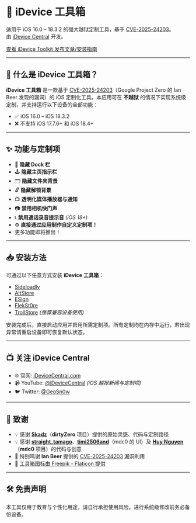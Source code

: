 # 📱 iDevice 工具箱

适用于 iOS 16.0 – 18.3.2 的强大越狱定制工具，基于 [CVE-2025-24203](https://project-zero.issues.chromium.org/issues/391518636)。  
由 [iDevice Central](https://idevicecentral.com) 开发。

[查看 iDevice Toolkit 发布文章/安装指南](https://idevicecentral.com/tweaks/idevice-toolkit-ipa-download/)

---

## 🔧 什么是 iDevice 工具箱？

**iDevice 工具箱** 是一款基于 [CVE-2025-24203](https://project-zero.issues.chromium.org/issues/391518636)（Google Project Zero 的 Ian Beer 发现的漏洞）的 iOS 定制化工具。本应用可在 **不越狱** 的情况下实现系统级定制，并支持运行以下设备的全部功能：

- ✅ iOS 16.0 – iOS 18.3.2  
- ❌ 不支持 iOS 17.7.6+ 和 iOS 18.4+

---

## ✨ 功能与定制项

- 🧼 **隐藏 Dock 栏**
- 🕹 **隐藏主页指示栏**
- 🗂 **隐藏文件夹背景**
- 🔓 **隐藏解锁背景**
- 📺 **透明化媒体播放器与通知**
- 📷 **禁用相机快门声**
- 📞 **禁用通话录音提示音** *(iOS 18+)*
- ⚙️ **直接通过应用制作自定义定制项！**
- 更多功能即将推出！

---

## 📥 安装方法

可通过以下任意方式安装 **iDevice 工具箱**：

- [Sideloadly](https://sideloadly.io/)
- [AltStore](https://altstore.io/)
- [ESign](https://github.com/EGG123/ESign)
- [FlekSt0re](https://idevicecentral.com/ios-guide/how-to-get-tweaked-apps-using-flekst0re-on-ios-17/)  
- [TrollStore](https://idevicecentral.com/jailbreak-tools/how-to-install-trollstore-on-ios-17-using-trollrestore/) *(推荐兼容设备使用)*

安装完成后，直接启动应用并启用所需定制项。所有定制均在内存中运行，若出现异常请重启设备即可恢复默认状态。

---

## 📺 关注 iDevice Central

- 🌐 官网: [iDeviceCentral.com](https://idevicecentral.com)  
- 📹 YouTube: [@iDeviceCentral](https://youtube.com/@idevicecentral) *(iOS 越狱新闻与定制项)*  
- 🐦 Twitter: [@GeoSn0w](https://twitter.com/FCE365)

---

## 🙏 致谢

- 💡 感谢 [**Skadz**](https://twitter.com/skadz108)（**dirtyZero** 项目）提供的原始灵感、代码与定制路径  
- 💡 感谢 [**straight_tamago**](https://twitter.com/straight_tamago)、[**timi2506and**](https://github.com/timi2506)（mdc0 的 UI）及 [**Huy Nguyen**](https://x.com/Little_34306)（**mdc0** 项目）的代码与创意  
- 🐛 特别鸣谢 **Ian Beer** 提供的 [CVE-2025-24203](https://project-zero.issues.chromium.org/issues/391518636) 漏洞利用  
- 🧰 [工具箱图标由 Freepik - Flaticon 提供](https://www.flaticon.com/free-icons/tool-box)

---

## 🛠 免责声明

本工具仅用于教育与个性化用途，请自行承担使用风险。进行系统级修改前务必备份设备。
